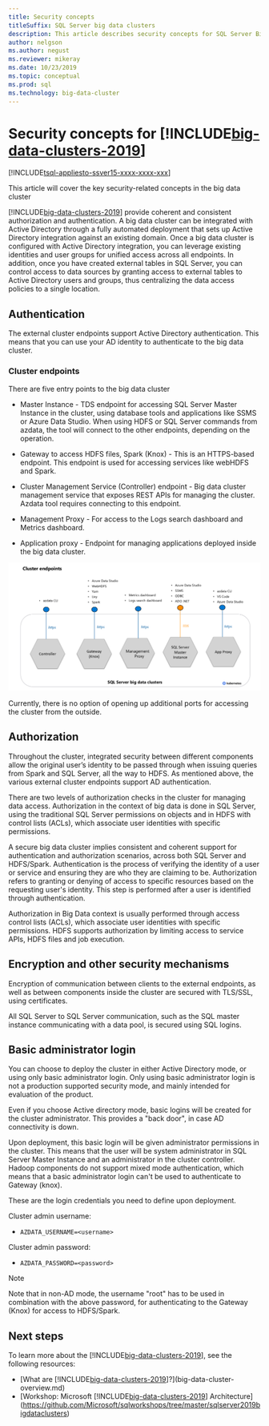 ```yaml
---
title: Security concepts
titleSuffix: SQL Server big data clusters
description: This article describes security concepts for SQL Server Big Data Clusters. This includes describing the cluster endpoints and cluster authentication.
author: nelgson 
ms.author: negust
ms.reviewer: mikeray
ms.date: 10/23/2019
ms.topic: conceptual
ms.prod: sql
ms.technology: big-data-cluster
---
```


# Security concepts for [!INCLUDE[big-data-clusters-2019](../includes/ssbigdataclusters-ss-nover.md)]

[!INCLUDE[tsql-appliesto-ssver15-xxxx-xxxx-xxx](../includes/tsql-appliesto-ssver15-xxxx-xxxx-xxx.md)]

This article will cover the key security-related concepts in the big data cluster

[!INCLUDE[big-data-clusters-2019](../includes/ssbigdataclusters-ss-nover.md)] provide coherent and consistent authorization and authentication. A big data cluster can be integrated with Active Directory through a fully automated deployment that sets up Active Directory integration against an existing domain. Once a big data cluster is configured with Active Directory integration, you can leverage existing identities and user groups for unified access across all endpoints. In addition, once you have created external tables in SQL Server, you can control access to data sources by granting access to external tables to Active Directory users and groups, thus centralizing the data access policies to a single location.

## Authentication

The external cluster endpoints support Active Directory authentication. This means that you can use your AD identity to authenticate to the big data cluster.

### Cluster endpoints

There are five entry points to the big data cluster

* Master Instance - TDS endpoint for accessing SQL Server Master Instance in the cluster, using database tools and applications like SSMS or Azure Data Studio. When using HDFS or SQL Server commands from azdata, the tool will connect to the other endpoints, depending on the operation.

* Gateway to access HDFS files, Spark (Knox) - This is an HTTPS-based endpoint. This endpoint is used for accessing services like webHDFS and Spark.

* Cluster Management Service (Controller) endpoint - Big data cluster  management service that exposes REST APIs for managing the cluster. Azdata tool requires connecting to this endpoint.

* Management Proxy - For access to the Logs search dashboard and Metrics dashboard.

* Application proxy - Endpoint for managing applications deployed inside the big data cluster.

![Cluster endpoints](media/concept-security/cluster_endpoints.png)

Currently, there is no option of opening up additional ports for accessing the cluster from the outside.

## Authorization

Throughout the cluster, integrated security between different components allow the original user’s identity to be passed through when issuing queries from Spark and SQL Server, all the way to HDFS. As mentioned above, the various external cluster endpoints support AD authentication.

There are two levels of authorization checks in the cluster for managing data access. Authorization in the context of big data is done in SQL Server, using the traditional SQL Server permissions on objects and in HDFS with control lists (ACLs), which associate user identities with specific permissions.

A secure big data cluster implies consistent and coherent support for authentication and authorization scenarios, across both SQL Server and HDFS/Spark. Authentication is the process of verifying the identity of a user or service and ensuring they are who they are claiming to be. Authorization refers to granting or denying of access to specific resources based on the requesting user's identity. This step is performed after a user is identified through authentication.

Authorization in Big Data context is usually performed through access control lists (ACLs), which associate user identities with specific permissions. HDFS supports authorization by limiting access to service APIs, HDFS files and job execution.

## Encryption and other security mechanisms

Encryption of communication between clients to the external endpoints, as well as between components inside the cluster are secured with TLS/SSL, using certificates.

All SQL Server to SQL Server communication, such as the SQL master instance communicating with a data pool, is secured using SQL logins.

## Basic administrator login

You can choose to deploy the cluster in either Active Directory mode, or using only basic administrator login. Only using basic administrator login is not a production supported security mode, and mainly intended for evaluation of the product.

Even if you choose Active directory mode, basic logins will be created for the cluster administrator. This provides a "back door", in case AD connectivity is down.

Upon deployment, this basic login will be given administrator permissions in the cluster. This means that the user will be system administrator in SQL Server Master Instance and an administrator in the cluster controller.
Hadoop components do not support mixed mode authentication, which means that a basic administrator login can't be used to authenticate to Gateway (knox).


These are the login credentials you need to define upon deployment.

Cluster admin username:
 + `AZDATA_USERNAME=<username>`

Cluster admin password:  
 + `AZDATA_PASSWORD=<password>`

> [!NOTE]
> Note that in non-AD mode, the username "root" has to be used in combination with the above password, for authenticating to the Gateway (Knox) for access to HDFS/Spark.

## Next steps

To learn more about the [!INCLUDE[big-data-clusters-2019](../includes/ssbigdataclusters-ss-nover.md)], see the following resources:

- [What are [!INCLUDE[big-data-clusters-2019](../includes/ssbigdataclusters-ver15.md)]?](big-data-cluster-overview.md)
- [Workshop: Microsoft [!INCLUDE[big-data-clusters-2019](../includes/ssbigdataclusters-ss-nover.md)] Architecture](https://github.com/Microsoft/sqlworkshops/tree/master/sqlserver2019bigdataclusters)
